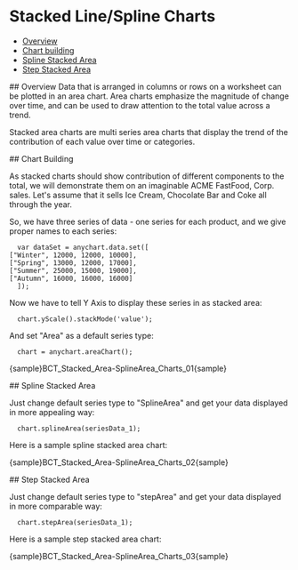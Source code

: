 # Stacked Line/Spline Charts

 * [Overview](#overview)
 * [Chart building](#how_to_create_chart)
 * [Spline Stacked Area](#spline-stacked-area)
 * [Step Stacked Area](#step-stacked-area)

<a name="overview"/>
## Overview
Data that is arranged in columns or rows on a worksheet can be plotted in an area chart. Area charts emphasize the magnitude of change over time, and can be used to draw attention to the total value across a trend.

Stacked area charts are multi series area charts that display the trend of the contribution of each value over time or categories.

<a name="how_to_create_chart"/>
## Chart Building

As stacked charts should show contribution of different components to the total, we will demonstrate them on an imaginable ACME FastFood, Corp. sales. Let's assume that it sells Ice Cream, Chocolate Bar and Coke all through the year.

So, we have three series of data - one series for each product, and we give proper names to each series:
```
  var dataSet = anychart.data.set([
["Winter", 12000, 12000, 10000],  
["Spring", 13000, 12000, 17000],  
["Summer", 25000, 15000, 19000],  
["Autumn", 16000, 16000, 16000]   
  ]);
```
Now we have to tell Y Axis to display these series in as stacked area:
```
  chart.yScale().stackMode('value');
```
And set "Area" as a default series type:

```
  chart = anychart.areaChart();
```

{sample}BCT_Stacked\_Area-SplineArea\_Charts\_01{sample}

<a name="spline-stacked-area"/>
## Spline Stacked Area

Just change default series type to "SplineArea" and get your data displayed in more appealing way:

```
  chart.splineArea(seriesData_1);
```
<!--Also, let's add area tooltips and make them more informative, to that we will change their format:

XML Syntax
XML Code
Plain code
01
<area_series>
02
  <tooltip_settings enabled="true">
03
    <format><![CDATA[{%SeriesName} - {%Value}$ - {%YPercentOfCategory}{numDecimals:2}%]]></format>
04
  </tooltip_settings>
05
</area_series>-->
Here is a sample spline stacked area chart:

{sample}BCT_Stacked\_Area-SplineArea\_Charts\_02{sample}

<a name="step-stacked-area"/>
## Step Stacked Area

Just change default series type to "stepArea" and get your data displayed in more comparable way:

```
  chart.stepArea(seriesData_1);
```

Here is a sample step stacked area chart:

{sample}BCT_Stacked\_Area-SplineArea\_Charts\_03{sample}
<!--
Current Page Online URL: Stacked Line/Spline/StepLine Chart-->
